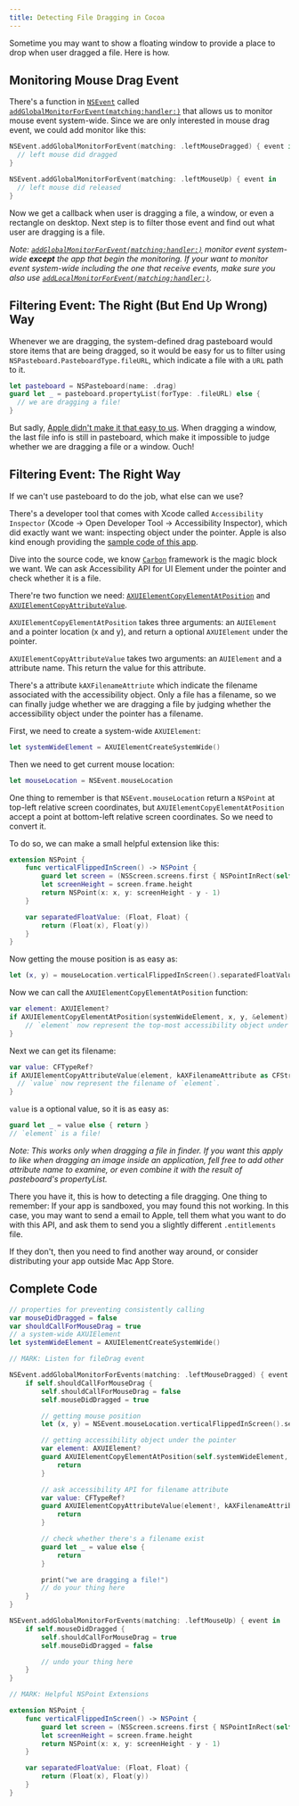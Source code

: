 ```yaml
---
title: Detecting File Dragging in Cocoa
---
```


Sometime you may want to show a floating window to provide a place to drop when user dragged a file. Here is how.

<!--more-->

## Monitoring Mouse Drag Event

There's a function in [`NSEvent`](https://developer.apple.com/documentation/appkit/nsevent) called [`addGlobalMonitorForEvent(matching:handler:)`](https://developer.apple.com/documentation/appkit/nsevent/1535472-addglobalmonitorforevents) that allows us to monitor mouse event system-wide. Since we are only interested in mouse drag event, we could add monitor like this:

```swift
NSEvent.addGlobalMonitorForEvent(matching: .leftMouseDragged) { event in
  // left mouse did dragged
}

NSEvent.addGlobalMonitorForEvent(matching: .leftMouseUp) { event in
  // left mouse did released
}
```

Now we get a callback when user is dragging a file, a window, or even a rectangle on desktop. Next step is to filter those event and find out what user are dragging is a file.

_Note: [`addGlobalMonitorForEvent(matching:handler:)`](https://developer.apple.com/documentation/appkit/nsevent/1535472-addglobalmonitorforevents) monitor event system-wide __except__ the app that begin the monitoring. If your want to monitor event system-wide including the one that receive events, make sure you also use [`addLocalMonitorForEvent(matching:handler:)`](https://developer.apple.com/documentation/appkit/nsevent/1534971-addlocalmonitorforevents)._

## Filtering Event: The Right (But End Up Wrong) Way

Whenever we are dragging, the system-defined drag pasteboard would store items that are being dragged, so it would be easy for us to filter using `NSPasteboard.PasteboardType.fileURL`, which indicate a file with a `URL` path to it.

```swift
let pasteboard = NSPasteboard(name: .drag)
guard let _ = pasteboard.propertyList(forType: .fileURL) else {
  // we are dragging a file!
}
```

But sadly, [Apple didn't make it that easy to us](http://www.openradar.me/radar?id=5027980136939520). When dragging a window, the last file info is still in pasteboard, which make it impossible to judge whether we are dragging a file or a window. Ouch!

## Filtering Event: The Right Way

If we can't use pasteboard to do the job, what else can we use?

There's a developer tool that comes with Xcode called `Accessibility Inspector` (Xcode -> Open Developer Tool -> Accessibility Inspector), which did exactly want we want: inspecting object under the pointer. Apple is also kind enough providing the [sample code of this app](https://developer.apple.com/library/content/samplecode/UIElementInspector/Introduction/Intro.html#//apple_ref/doc/uid/DTS10000728).

Dive into the source code, we know  [`Carbon`](https://developer.apple.com/documentation/applicationservices/carbon_accessibility) framework is the magic block we want. We can ask Accessibility API for UI Element under the pointer and check whether it is a file.

There're two function we need: [`AXUIElementCopyElementAtPosition`](https://developer.apple.com/documentation/applicationservices/1462077-axuielementcopyelementatposition) and [`AXUIElementCopyAttributeValue`](https://developer.apple.com/documentation/applicationservices/1462085-axuielementcopyattributevalue).

`AXUIElementCopyElementAtPosition` takes three arguments: an `AUIElement` and a pointer location (x and y), and return a optional `AXUIElement` under the pointer.

`AXUIElementCopyAttributeValue` takes two arguments: an `AUIElement` and a attribute name. This return the value for this attribute.

There's a attribute `kAXFilenameAttriute` which indicate the filename associated with the accessibility object. Only a file has a filename, so we can finally judge whether we are dragging a file by judging whether the accessibility object under the pointer has a filename.

First, we need to create a system-wide `AXUIElement`:

```swift
let systemWideElement = AXUIElementCreateSystemWide()
```

Then we need to get current mouse location:

```swift
let mouseLocation = NSEvent.mouseLocation
```

One thing to remember is that `NSEvent.mouseLocation` return a `NSPoint` at top-left relative screen coordinates, but `AXUIElementCopyElementAtPosition` accept a point at bottom-left relative screen coordinates. So we need to convert it.

To do so, we can make a small helpful extension like this:

```swift
extension NSPoint {
    func verticalFlippedInScreen() -> NSPoint {
        guard let screen = (NSScreen.screens.first { NSPointInRect(self, $0.frame) }) else { return .zero }
        let screenHeight = screen.frame.height
        return NSPoint(x: x, y: screenHeight - y - 1)
    }

    var separatedFloatValue: (Float, Float) {
        return (Float(x), Float(y))
    }
}
```

Now getting the mouse position is as easy as:

```swift
let (x, y) = mouseLocation.verticalFlippedInScreen().separatedFloatValue
```

Now we can call the `AXUIElementCopyElementAtPosition` function:

```swift
var element: AXUIElement?
if AXUIElementCopyElementAtPosition(systemWideElement, x, y, &element) == .success {
    // `element` now represent the top-most accessibility object under the pointer.
}
```

Next we can get its filename:

```swift
var value: CFTypeRef?
if AXUIElementCopyAttributeValue(element, kAXFilenameAttribute as CFString, &value) == .success {
  // `value` now represent the filename of `element`.
}
```

`value` is a optional value, so it is as easy as:

```swift
guard let _ = value else { return }
// `element` is a file!
```

_Note: This works only when dragging a file in finder. If you want this apply to like  when dragging an image inside an application, fell free to add other attribute name to examine, or even combine it with the result of pasteboard's propertyList._

There you have it, this is how to detecting a file dragging. One thing to remember: If your app is sandboxed, you may found this not working. In this case, you may want to send a email to Apple, tell them what you want to do with this API, and ask them to send you a slightly different `.entitlements` file.

If they don't, then you need to find another way around, or consider distributing your app outside Mac App Store.

## Complete Code

```swift
// properties for preventing consistently calling
var mouseDidDragged = false
var shouldCallForMouseDrag = true
// a system-wide AXUIElement
let systemWideElement = AXUIElementCreateSystemWide()

// MARK: Listen for fileDrag event

NSEvent.addGlobalMonitorForEvents(matching: .leftMouseDragged) { event in
    if self.shouldCallForMouseDrag {
        self.shouldCallForMouseDrag = false
        self.mouseDidDragged = true

        // getting mouse position
        let (x, y) = NSEvent.mouseLocation.verticalFlippedInScreen().sepratedFloatValue

        // getting accessibility object under the pointer
        var element: AXUIElement?
        guard AXUIElementCopyElementAtPosition(self.systemWideElement, x, y, &element) == .success  else {
            return
        }

        // ask accessibility API for filename attribute
        var value: CFTypeRef?
        guard AXUIElementCopyAttributeValue(element!, kAXFilenameAttribute as CFString, &value) == .success else {
            return
        }

        // check whether there's a filename exist
        guard let _ = value else {
            return
        }

        print("we are dragging a file!")
        // do your thing here
    }
}

NSEvent.addGlobalMonitorForEvents(matching: .leftMouseUp) { event in
    if self.mouseDidDragged {
        self.shouldCallForMouseDrag = true
        self.mouseDidDragged = false

        // undo your thing here
    }
}

// MARK: Helpful NSPoint Extensions

extension NSPoint {
    func verticalFlippedInScreen() -> NSPoint {
        guard let screen = (NSScreen.screens.first { NSPointInRect(self, $0.frame) }) else { return .zero }
        let screenHeight = screen.frame.height
        return NSPoint(x: x, y: screenHeight - y - 1)
    }

    var separatedFloatValue: (Float, Float) {
        return (Float(x), Float(y))
    }
}
```
